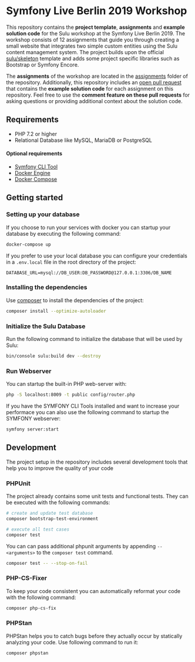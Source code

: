 # Symfony Live Berlin 2019 Workshop

This repository contains the **project template**, **assignments** and **example solution code** for the Sulu workshop 
at the Symfony Live Berlin 2019. The workshop consists of 12 assignments that guide you through creating a small 
website that integrates two simple custom entities using the Sulu content management system. 
The project builds upon the official [sulu/skeleton](https://github.com/sulu/skeleton) template and adds some project 
specific libraries such as Bootstrap or Symfony Encore.

The **assignments** of the workshop are located in the [assignments](/assignments) folder of the repository.
Additionally, this repository includes an [open pull request](https://github.com/sulu/sulu-workshop-symfony-live-berlin-2019/pulls?q=is%3Apr+is%3Aopen+sort%3Acreated-asc) 
that contains the **example solution code** for each assignment on this repository. Feel free to use the 
**comment feature on these pull requests** for asking questions or providing additional context about the solution code.

## Requirements

- PHP 7.2 or higher
- Relational Database like MySQL, MariaDB or PostgreSQL

#### Optional requirements
- [Symfony CLI Tool](https://symfony.com/doc/master/cloud/getting-started.html)
- [Docker Engine](https://docs.docker.com/engine/installation/)
- [Docker Compose](https://docs.docker.com/compose/install/)

## Getting started

### Setting up your database

If you choose to run your services with docker you can startup your database by executing the following command:

```bash
docker-compose up
```

If you prefer to use your local database you can configure your credentials in a `.env.local` file in the root directory of the project:

```dotenv
DATABASE_URL=mysql://DB_USER:DB_PASSWORD@127.0.0.1:3306/DB_NAME
```

### Installing the dependencies

Use [composer](https://getcomposer.org/) to install the dependencies of the project:

```bash
composer install --optimize-autoloader
```

### Initialize the Sulu Database

Run the following command to initialize the database that will be used by Sulu:

```bash
bin/console sulu:build dev --destroy
```

### Run Webserver

You can startup the built-in PHP web-server with:

```bash
php -S localhost:8009 -t public config/router.php
```

If you have the SYMFONY CLI Tools installed and want to increase your performace you can also use the following command to startup the SYMFONY webserver:

```bash
symfony server:start
```

## Development

The project setup in the repository includes several development tools that help you to improve the quality of your code

### PHPUnit

The project already contains some unit tests and functional tests. They can be executed with the following commands:

```bash
# create and update test database
composer bootstrap-test-environment

# execute all test cases
composer test
```

You can can pass additional phpunit arguments by appending `-- <arguments>` to the `composer test` command.

```bash
composer test -- --stop-on-fail
```

### PHP-CS-Fixer

To keep your code consistent you can automatically reformat your code with the following command:

```bash
composer php-cs-fix
```

### PHPStan

PHPStan helps you to catch bugs before they actually occur by statically analyzing your code. Use following command to run it:

```bash
composer phpstan
```
